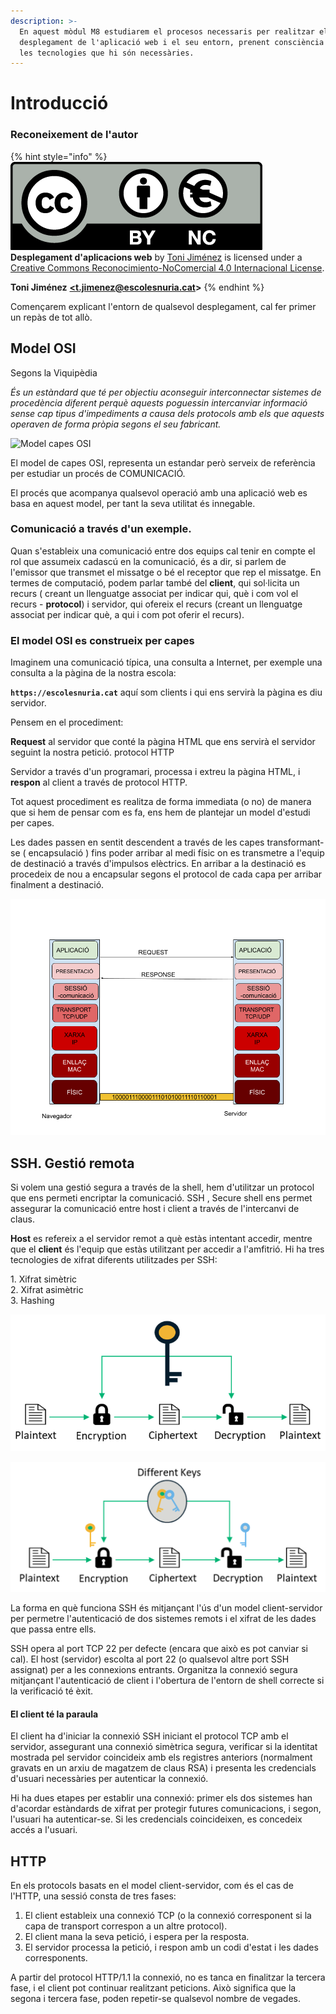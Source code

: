 ```yaml
---
description: >-
  En aquest mòdul M8 estudiarem el procesos necessaris per realitzar el
  desplegament de l'aplicació web i el seu entorn, prenent consciència de totes
  les tecnologies que hi són necessàries.
---
```


# Introducció

### Reconeixement de l'autor

{% hint style="info" %}
<img src="broken-reference" alt="" data-size="line"> \
&#x20;<img src=".gitbook/assets/by-nc.eu.png" alt="" data-size="line"> \
**Desplegament d'aplicacions web** by [Toni Jiménez](https://t-jimenez.gitbook.io/desplegament-d-aplicacions-web/) is licensed under a [Creative Commons Reconocimiento-NoComercial 4.0 Internacional License](http://creativecommons.org/licenses/by-nc/4.0/).

**Toni Jiménez** [**\<t.jimenez@escolesnuria.cat**](mailto:t.jimenez@escolesnuria.cat)**>**
{% endhint %}

Començarem explicant l'entorn de qualsevol desplegament, cal fer primer un repàs de tot allò.

## Model OSI

Segons la Viquipèdia

_És un estàndard que té per objectiu aconseguir interconnectar sistemes de procedència diferent perquè aquests poguessin intercanviar informació sense cap tipus d'impediments a causa dels protocols amb els que aquests operaven de forma pròpia segons el seu fabricant._

![Model capes OSI](.gitbook/assets/OSI\_Model\_v1.svg)

El model de capes OSI, representa un estandar però serveix de referència per estudiar un procés de COMUNICACIÓ.&#x20;

El procés que acompanya qualsevol operació amb una aplicació web es basa en aquest model, per tant la seva utilitat és innegable.

### Comunicació a través d'un exemple.

Quan s'estableix una comunicació entre dos equips cal tenir en compte el rol que assumeix cadascú en la comunicació, és a dir, si parlem de l'emissor que transmet el missatge o bé el receptor que rep el missatge. En termes de computació, podem parlar també del **client**, qui sol·licita un recurs ( creant un llenguatge associat per indicar qui, què i com vol el recurs - **protocol**) i servidor, qui ofereix el recurs (creant un llenguatge associat per indicar què, a qui i com pot oferir el recurs).

### El model OSI es construeix per capes

Imaginem una comunicació típica, una consulta a Internet, per exemple una consulta a la pàgina de la nostra escola:

**`https://escolesnuria.cat`** aquí som clients i qui ens servirà la pàgina es diu servidor.

Pensem en el procediment:

**Request** al servidor que conté la pàgina HTML que ens servirà el servidor seguint la nostra petició. protocol HTTP

Servidor a través d'un programari, processa i extreu la pàgina HTML, i **respon** al client a través de protocol HTTP.

Tot aquest procediment es realitza de forma immediata (o no) de manera que si hem de pensar com es fa, ens hem de plantejar un model d'estudi per capes.

Les dades passen en sentit descendent a través de les capes transformant-se ( encapsulació ) fins poder arribar al medi físic on es transmetre a l'equip de destinació a través d'impulsos elèctrics. En arribar a la destinació es procedeix de nou a encapsular segons el protocol de cada capa per arribar finalment a destinació.

![Nivells OSI en una comunicació](.gitbook/assets/OSI.png)

## SSH. Gestió remota

Si volem una gestió segura a través de la shell, hem d'utilitzar un protocol que ens permeti encriptar la comunicació. SSH , Secure shell ens permet assegurar la comunicació   entre host i client a través de l'intercanvi de claus.

**Host** es refereix a el servidor remot a què estàs intentant accedir, mentre que el **client** és l'equip que estàs utilitzant per accedir a l'amfitrió. Hi ha tres tecnologies de xifrat diferents utilitzades per SSH:

1\. Xifrat simètric\
2\. Xifrat asimètric\
3\. Hashing

![Xifrat simètric](.gitbook/assets/symmetric-vs-asymmetric-symmetric-example.png)

![Xifrat asimétric amb clau pública i privada](.gitbook/assets/symmetric-vs-asymmetric-asymmetric-encryption-example.png)

La forma en què funciona SSH és mitjançant l'ús d'un model client-servidor per permetre l'autenticació de dos sistemes remots i el xifrat de les dades que passa entre ells.

SSH opera al port TCP 22 per defecte (encara que això es pot canviar si cal). El host (servidor) escolta al port 22 (o qualsevol altre port SSH assignat) per a les connexions entrants. Organitza la connexió segura mitjançant l'autenticació de client i l'obertura de l'entorn de shell correcte si la verificació té èxit.

#### El client té la paraula

El client ha d'iniciar la connexió SSH iniciant el protocol TCP amb el servidor, assegurant una connexió simètrica segura, verificar si la identitat mostrada pel servidor coincideix amb els registres anteriors (normalment gravats en un arxiu de magatzem de claus RSA) i presenta les credencials d'usuari necessàries per autenticar la connexió.

Hi ha dues etapes per establir una connexió: primer els dos sistemes han d'acordar estàndards de xifrat per protegir futures comunicacions, i segon, l'usuari ha autenticar-se. Si les credencials coincideixen, es concedeix accés a l'usuari.

## HTTP&#x20;

En els protocols basats en el model client-servidor, com és el cas de l'HTTP, una sessió consta de tres fases:&#x20;

1. El client estableix una connexió TCP (o la connexió corresponent si la capa de transport correspon a un altre protocol).&#x20;
2. El client mana la seva petició, i espera per la resposta.&#x20;
3. El servidor processa la petició, i respon amb un codi d'estat i les dades corresponents.&#x20;

A partir del protocol HTTP/1.1 la connexió, no es tanca en finalitzar la tercera fase, i el client pot continuar realitzant peticions. Això significa que la segona i tercera fase, poden repetir-se qualsevol nombre de vegades.

